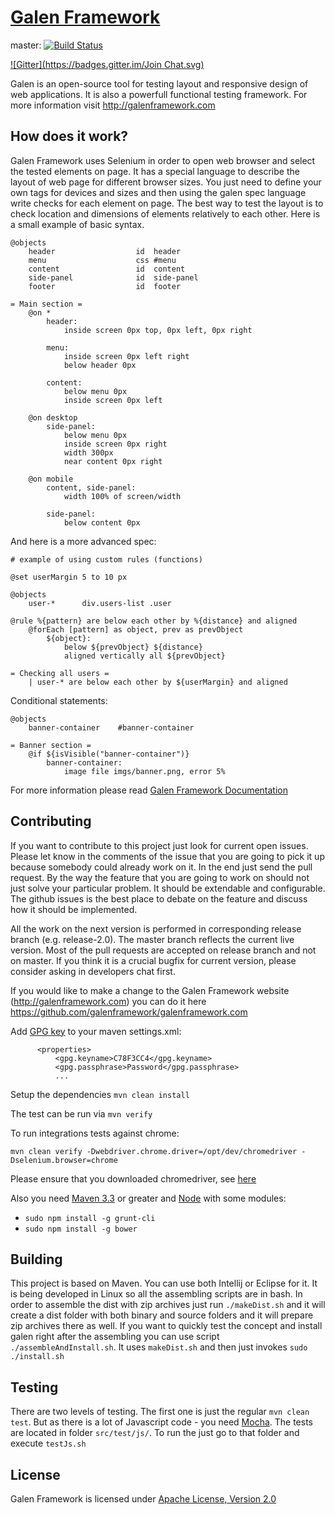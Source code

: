 [Galen Framework](http://galenframework.com)
==============
master: [![Build Status](https://travis-ci.org/galenframework/galen.svg?branch=master)](https://travis-ci.org/galenframework/galen)

[![Gitter](https://badges.gitter.im/Join Chat.svg)](https://gitter.im/galenframework/galen?utm_source=badge&utm_medium=badge&utm_campaign=pr-badge)


Galen is an open-source tool for testing layout and responsive design of web applications. It is also a powerfull functional testing framework.
For more information visit http://galenframework.com



How does it work?
------------

Galen Framework uses Selenium in order to open web browser and select the tested elements on page.
It has a special language to describe the layout of web page for different browser sizes. You just need to define your own tags for devices and sizes and then using the galen spec language write checks for each element on page. The best way to test the layout is to check location and dimensions of elements relatively to each other.
Here is a small example of basic syntax.

```
@objects
    header                  id  header
    menu                    css #menu
    content                 id  content
    side-panel              id  side-panel
    footer                  id  footer

= Main section =
    @on *
        header:
            inside screen 0px top, 0px left, 0px right

        menu:
            inside screen 0px left right
            below header 0px

        content:
            below menu 0px
            inside screen 0px left

    @on desktop
        side-panel:
            below menu 0px
            inside screen 0px right
            width 300px
            near content 0px right

    @on mobile
        content, side-panel:
            width 100% of screen/width

        side-panel:
            below content 0px
```


And here is a more advanced spec:
```
# example of using custom rules (functions)

@set userMargin 5 to 10 px

@objects
    user-*      div.users-list .user

@rule %{pattern} are below each other by %{distance} and aligned
    @forEach [pattern] as object, prev as prevObject
        ${object}:
            below ${prevObject} ${distance}
            aligned vertically all ${prevObject}

= Checking all users =
    | user-* are below each other by ${userMargin} and aligned
```


Conditional statements:
```
@objects
    banner-container    #banner-container

= Banner section =
    @if ${isVisible("banner-container")}
        banner-container:
            image file imgs/banner.png, error 5%
```


For more information please read [Galen Framework Documentation](http://galenframework.com/docs/all/)

Contributing
------------
If you want to contribute to this project just look for current open issues. Please let know in the comments of the issue that you are going to pick it up because somebody could already work on it. In the end just send the pull request. By the way the feature that you are going to work on should not just solve your particular problem. It should be extendable and configurable. The github issues is the best place to debate on the feature and discuss how it should be implemented.

All the work on the next version is performed in corresponding release branch (e.g. release-2.0). The master branch reflects the current live version. Most of the pull requests are accepted on release branch and not on master. If you think it is a crucial bugfix for current version, please consider asking in developers chat first.

If you would like to make a change to the Galen Framework website (http://galenframework.com) you can do it here https://github.com/galenframework/galenframework.com


Add [GPG key](https://www.gnupg.org/gph/en/manual.html#AEN26) to your maven settings.xml:

```
      <properties>
          <gpg.keyname>C78F3CC4</gpg.keyname>
          <gpg.passphrase>Password</gpg.passphrase>
          ...
```

Setup the dependencies
```mvn clean install```

The test can be run via
```mvn verify```

To run integrations tests against chrome:

```mvn clean verify -Dwebdriver.chrome.driver=/opt/dev/chromedriver -Dselenium.browser=chrome```

Please ensure that you downloaded chromedriver, see [here](https://sites.google.com/a/chromium.org/chromedriver/downloads)

Also you need [Maven 3.3](http://maven.apache.org/download.cgi) or greater and [Node](https://nodejs.org/download/) with some modules:
* ```sudo npm install -g grunt-cli```
* ```sudo npm install -g bower```


Building 
-----------
This project is based on Maven. You can use both Intellij or Eclipse for it. It is being developed in Linux so all the assembling scripts are in bash. In order to assemble the dist with zip archives just run ```./makeDist.sh``` and it will create a dist folder with both binary and source folders and it will prepare zip archives there as well. If you want to quickly test the concept and install galen right after the assembling you can use script ```./assembleAndInstall.sh```. It uses ```makeDist.sh``` and then just invokes ```sudo ./install.sh```


Testing
-----------
There are two levels of testing. The first one is just the regular ```mvn clean test```. But as there is a lot of Javascript code - you need [Mocha](http://mochajs.org). The tests are located in folder ```src/test/js/```. To run the just go to that folder and execute ```testJs.sh```


License
------------

Galen Framework is licensed under [Apache License, Version 2.0](http://www.apache.org/licenses/LICENSE-2.0)
